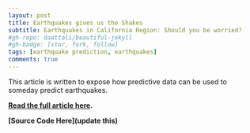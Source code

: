 ```yaml
---
layout: post
title: Earthquakes gives us the Shakes
subtitle: Earthquakes in California Region: Should you be worried?
#gh-repo: daattali/beautiful-jekyll
#gh-badge: [star, fork, follow]
tags: [earthquake prediction, earthquakes]
comments: true
---
```


This article is written to expose how predictive data can be used to someday predict earthquakes. 

**[Read the full article here](https://medium.com/p/b407877550ba/edit).**

**[Source Code Here](update this)**

